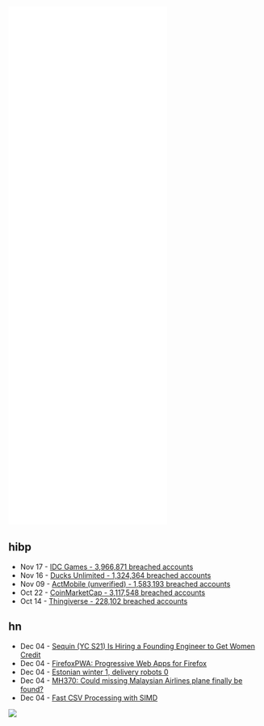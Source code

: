 ![Metrics](https://raw.githubusercontent.com/phixion/phixion/master/metrics.svg)

## hibp

<!--
for https://github.com/phixion/phixion/blob/main/.github/workflows/feeds.yml
-->
<!--START_SECTION:haveibeenpwnd-->
- Nov 17 - [IDC Games - 3,966,871 breached accounts](https://haveibeenpwned.com/PwnedWebsites#IDCGames)
- Nov 16 - [Ducks Unlimited - 1,324,364 breached accounts](https://haveibeenpwned.com/PwnedWebsites#DucksUnlimited)
- Nov 09 - [ActMobile (unverified) - 1,583,193 breached accounts](https://haveibeenpwned.com/PwnedWebsites#ActMobile)
- Oct 22 - [CoinMarketCap - 3,117,548 breached accounts](https://haveibeenpwned.com/PwnedWebsites#CoinMarketCap)
- Oct 14 - [Thingiverse - 228,102 breached accounts](https://haveibeenpwned.com/PwnedWebsites#Thingiverse)
<!--END_SECTION:haveibeenpwnd-->

## hn

<!--
for https://github.com/phixion/phixion/blob/main/.github/workflows/feeds.yml
-->
<!--START_SECTION:hn-->
- Dec 04 - [Sequin (YC S21) Is Hiring a Founding Engineer to Get Women Credit](https://www.ycombinator.com/companies/sequin/jobs/xxzJxtY-founding-engineer)
- Dec 04 - [FirefoxPWA: Progressive Web Apps for Firefox](https://github.com/filips123/FirefoxPWA)
- Dec 04 - [Estonian winter 1, delivery robots 0](https://twitter.com/UrbanFoxxxx/status/1466782775244111872)
- Dec 04 - [MH370: Could missing Malaysian Airlines plane finally be found?](https://www.bbc.com/news/business-59517821)
- Dec 04 - [Fast CSV Processing with SIMD](https://nullprogram.com/blog/2021/12/04/)
<!--END_SECTION:hn-->

<!--
for https://yhype.me
-->
![](https://hit.yhype.me/github/profile?user_id=13013670)
